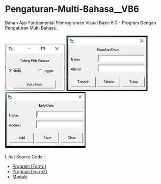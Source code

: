 # Pengaturan-Multi-Bahasa__VB6
Bahan Ajar Fundamental Pemrograman Visual Basic 6.0 - Program Dengan Pengaturan Multi Bahasa.<br><br>
<img src="https://github.com/RizkyKhapidsyah/Pengaturan-Multi-Bahasa__VB6/blob/master/results/001.PNG">
<img src="https://github.com/RizkyKhapidsyah/Pengaturan-Multi-Bahasa__VB6/blob/master/results/002.PNG">
<img src="https://github.com/RizkyKhapidsyah/Pengaturan-Multi-Bahasa__VB6/blob/master/results/003.PNG"><br><br>
Lihat Source Code : <br>
- <a href="https://github.com/RizkyKhapidsyah/Pengaturan-Multi-Bahasa__VB6/blob/master/Form1.frm">Program (Form1)</a><br>
- <a href="https://github.com/RizkyKhapidsyah/Pengaturan-Multi-Bahasa__VB6/blob/master/Form2.frm">Program (Form2)</a><br>
- <a href="https://github.com/RizkyKhapidsyah/Pengaturan-Multi-Bahasa__VB6/blob/master/Module1.bas">Module</a>
